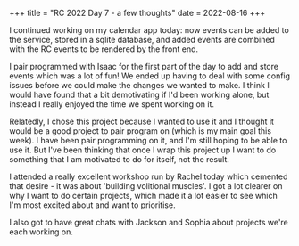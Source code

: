 +++
title = "RC 2022 Day 7 - a few thoughts"
date = 2022-08-16
+++

I continued working on my calendar app today: now events can be added to the service, stored in a sqlite database, and added events are combined with the RC events to be rendered by the front end.  

I pair programmed with Isaac for the first part of the day to add and store events which was a lot of fun!  We ended up having to deal with some config issues before we could make the changes we wanted to make.  I think I would have found that a bit demotivating if I'd been working alone, but instead I really enjoyed the time we spent working on it.

Relatedly, I chose this project because I wanted to use it and I thought it would be a good project to pair program on (which is my main goal this week).  I have been pair programming on it, and I'm still hoping to be able to use it.  But I've been thinking that once I wrap this project up I want to do something that I am motivated to do for itself, not the result.

I attended a really excellent workshop run by Rachel today which cemented that desire - it was about 'building volitional muscles'.  I got a lot clearer on why I want to do certain projects, which made it a lot easier to see which I'm most excited about and want to prioritise.

I also got to have great chats with Jackson and Sophia about projects we're each working on.
